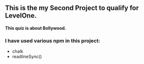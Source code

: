 ## This is the my Second Project to qualify for LevelOne.
#### This quiz is about Bollywood. 
### I have used various npm in this project:
* chalk
* readlineSync()